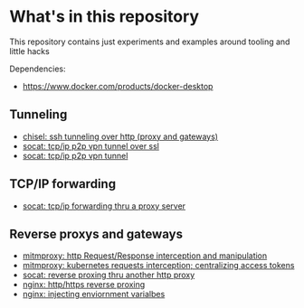 # What's in this repository

This repository contains just experiments and examples around tooling and little hacks

Dependencies:
* https://www.docker.com/products/docker-desktop

## Tunneling

* [chisel: ssh tunneling over http (proxy and gateways)](chisel/)
* [socat: tcp/ip p2p vpn tunnel over ssl](socat/vpn-ssl)
* [socat: tcp/ip p2p vpn tunnel](socat/vpn-simple)

## TCP/IP forwarding

* [socat: tcp/ip forwarding thru a proxy server](socat/forward-over-proxy)

## Reverse proxys and gateways

* [mitmproxy: http Request/Response interception and manipulation](mitmproxy/)
* [mitmproxy: kubernetes requests interception; centralizing access tokens](kubernetes/mitm-proxy/)
* [socat: reverse proxing thru another http proxy](socat/)
* [nginx: http/https reverse proxing](nginx/reverse-proxy)
* [nginx: injecting enviornment varialbes](nginx/env-variables)

